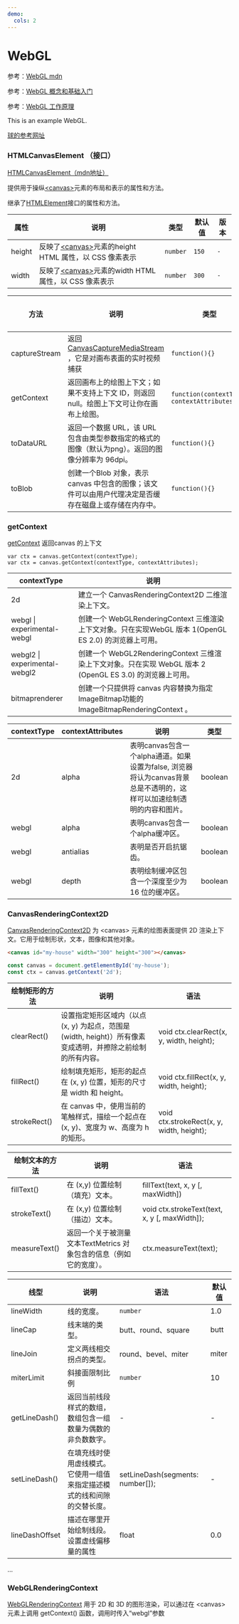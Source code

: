 ```yaml
---
demo:
  cols: 2
---
```


# WebGL

参考：[WebGL mdn](https://developer.mozilla.org/zh-CN/docs/Web/API/WebGL_API)

参考：[WebGL 概念和基础入门](https://blog.csdn.net/qq_27674439/article/details/131852688)

参考：[WebGL 工作原理](https://webglfundamentals.org/webgl/lessons/zh_cn/webgl-how-it-works.html)

This is an example WebGL.

<code src="./src/Line.tsx"></code>
<code src="./src/Square.tsx"></code>
<code src="./src/Bezier.tsx"></code>
<code src="./src/Cube.tsx"></code>

[球的参考网址](https://blog.csdn.net/baidu_38766085/article/details/79881978)
<code src="./src/Ball.tsx"></code>

<code src="./threejs/RotatingCube.tsx"></code>

### HTMLCanvasElement （接口）

[HTMLCanvasElement（mdn地址）](https://developer.mozilla.org/zh-CN/docs/Web/API/HTMLCanvasElement)

提供用于操纵[\<canvas\>](https://developer.mozilla.org/zh-CN/docs/Web/HTML/Element/canvas)元素的布局和表示的属性和方法。

继承了[HTMLElement](https://developer.mozilla.org/zh-CN/docs/Web/API/HTMLElement)接口的属性和方法。

| 属性   | 说明                                                                                                                        | 类型     | 默认值 | 版本 |
| ------ | --------------------------------------------------------------------------------------------------------------------------- | -------- | ------ | ---- |
| height | 反映了[\<canvas\>](https://developer.mozilla.org/zh-CN/docs/Web/HTML/Element/canvas)元素的height HTML 属性，以 CSS 像素表示 | `number` | `150`  | `-`  |
| width  | 反映了[\<canvas\>](https://developer.mozilla.org/zh-CN/docs/Web/HTML/Element/canvas)元素的width HTML 属性，以 CSS 像素表示  | `number` | `300`  | `-`  |

| 方法          | 说明                                                                                                                                          | 类型                                         | 默认值 | 版本 |
| ------------- | --------------------------------------------------------------------------------------------------------------------------------------------- | -------------------------------------------- | ------ | ---- |
| captureStream | 返回[CanvasCaptureMediaStream](https://developer.mozilla.org/zh-CN/docs/Web/API/CanvasCaptureMediaStreamTrack) ，它是对画布表面的实时视频捕获 | `function(){}`                               | `-`    | `-`  |
| getContext    | 返回画布上的绘图上下文；如果不支持上下文 ID，则返回 null。绘图上下文可让你在画布上绘图。                                                      | `function(contextType, contextAttributes){}` | `-`    | `-`  |
| toDataURL     | 返回一个数据 URL，该 URL 包含由类型参数指定的格式的图像（默认为png）。返回的图像分辨率为 96dpi。                                              | `function(){}`                               | `-`    | `-`  |
| toBlob        | 创建一个Blob 对象，表示 canvas 中包含的图像；该文件可以由用户代理决定是否缓存在磁盘上或存储在内存中。                                         | `function(){}`                               | `-`    | `-`  |

### getContext

[getContext](https://developer.mozilla.org/zh-CN/docs/Web/API/HTMLCanvasElement/getContext) 返回canvas 的上下文

```
var ctx = canvas.getContext(contextType);
var ctx = canvas.getContext(contextType, contextAttributes);
```

| contextType                   | 说明                                                                                                       |
| ----------------------------- | ---------------------------------------------------------------------------------------------------------- |
| 2d                            | 建立一个 CanvasRenderingContext2D 二维渲染上下文。                                                         |
| webgl \| experimental-webgl   | 创建一个 WebGLRenderingContext 三维渲染上下文对象。只在实现WebGL 版本 1(OpenGL ES 2.0) 的浏览器上可用。    |
| webgl2 \| experimental-webgl2 | 创建一个 WebGL2RenderingContext 三维渲染上下文对象。只在实现 WebGL 版本 2 (OpenGL ES 3.0) 的浏览器上可用。 |
| bitmaprenderer                | 创建一个只提供将 canvas 内容替换为指定ImageBitmap功能的ImageBitmapRenderingContext 。                      |

| contextType | contextAttributes | 说明                                                                                                                 | 类型    |
| ----------- | ----------------- | -------------------------------------------------------------------------------------------------------------------- | ------- |
| 2d          | alpha             | 表明canvas包含一个alpha通道。如果设置为false, 浏览器将认为canvas背景总是不透明的，这样可以加速绘制透明的内容和图片。 | boolean |
| webgl       | alpha             | 表明canvas包含一个alpha缓冲区。                                                                                      | boolean |
| webgl       | antialias         | 表明是否开启抗锯齿。                                                                                                 | boolean |
| webgl       | depth             | 表明绘制缓冲区包含一个深度至少为 16 位的缓冲区。                                                                     | boolean |

### CanvasRenderingContext2D

[CanvasRenderingContext2D](https://developer.mozilla.org/zh-CN/docs/Web/API/CanvasRenderingContext2D)
为 \<canvas\> 元素的绘图表面提供 2D 渲染上下文。它用于绘制形状，文本，图像和其他对象。

```html
<canvas id="my-house" width="300" height="300"></canvas>
```

```javascript
const canvas = document.getElementById('my-house');
const ctx = canvas.getContext('2d');
```

| 绘制矩形的方法 | 说明                                                                                                         | 语法                                      |
| -------------- | ------------------------------------------------------------------------------------------------------------ | ----------------------------------------- |
| clearRect()    | 设置指定矩形区域内（以点 (x, y) 为起点，范围是 (width, height)）所有像素变成透明，并擦除之前绘制的所有内容。 | void ctx.clearRect(x, y, width, height);  |
| fillRect()     | 绘制填充矩形，矩形的起点在 (x, y) 位置，矩形的尺寸是 width 和 height。                                       | void ctx.fillRect(x, y, width, height);   |
| strokeRect()   | 在 canvas 中，使用当前的笔触样式，描绘一个起点在 (x, y)、宽度为 w、高度为 h 的矩形。                         | void ctx.strokeRect(x, y, width, height); |

| 绘制文本的方法 | 说明                                                               | 语法                                          |
| -------------- | ------------------------------------------------------------------ | --------------------------------------------- |
| fillText()     | 在 (x,y) 位置绘制（填充）文本。                                    | fillText(text, x, y [, maxWidth])             |
| strokeText()   | 在 (x,y) 位置绘制（描边）文本。                                    | void ctx.strokeText(text, x, y [, maxWidth]); |
| measureText()  | 返回一个关于被测量文本TextMetrics 对象包含的信息（例如它的宽度）。 | ctx.measureText(text);                        |

| 线型           | 说明                                                                     | 语法                             | 默认值 |
| -------------- | ------------------------------------------------------------------------ | -------------------------------- | ------ |
| lineWidth      | 线的宽度。                                                               | `number`                         | 1.0    |
| lineCap        | 线末端的类型。                                                           | butt、round、square              | butt   |
| lineJoin       | 定义两线相交拐点的类型。                                                 | round、bevel、miter              | miter  |
| miterLimit     | 斜接面限制比例                                                           | `number`                         | 10     |
| getLineDash()  | 返回当前线段样式的数组，数组包含一组数量为偶数的非负数数字。             | -                                | -      |
| setLineDash()  | 在填充线时使用虚线模式。它使用一组值来指定描述模式的线和间隙的交替长度。 | setLineDash(segments: number[]); | -      |
| lineDashOffset | 描述在哪里开始绘制线段。设置虚线偏移量的属性                             | float                            | 0.0    |

...

### WebGLRenderingContext

[WebGLRenderingContext](https://developer.mozilla.org/zh-CN/docs/Web/API/WebGLRenderingContext)
用于 2D 和 3D 的图形渲染，可以通过在 \<canvas\> 元素上调用 getContext() 函数，调用时传入“webgl”参数
